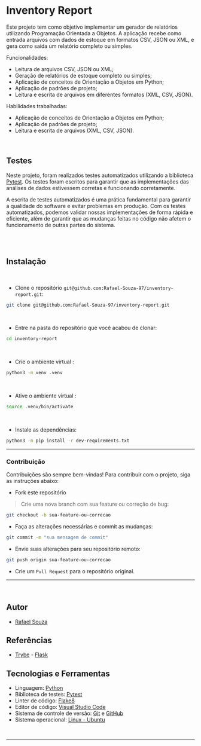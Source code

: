 # Inventory Report

Este projeto tem como objetivo implementar um gerador de relatórios utilizando Programação Orientada a Objetos. A aplicação recebe como entrada arquivos com dados de estoque em formatos CSV, JSON ou XML, e gera como saída um relatório completo ou simples.

Funcionalidades: 
- Leitura de arquivos CSV, JSON ou XML;
- Geração de relatórios de estoque completo ou simples;
- Aplicação de conceitos de Orientação a Objetos em Python;
- Aplicação de padrões de projeto;
- Leitura e escrita de arquivos em diferentes formatos (XML, CSV, JSON).

Habilidades trabalhadas:
- Aplicação de conceitos de Orientação a Objetos em Python;
- Aplicação de padrões de projeto;
- Leitura e escrita de arquivos (XML, CSV, JSON).

<br>

## Testes

Neste projeto, foram realizados testes automatizados utilizando a biblioteca [Pytest](https://docs.pytest.org/en/7.2.x/). Os testes foram escritos para garantir que as implementações das análises de dados estivessem corretas e funcionando corretamente.

A escrita de testes automatizados é uma prática fundamental para garantir a qualidade do software e evitar problemas em produção. Com os testes automatizados, podemos validar nossas implementações de forma rápida e eficiente, além de garantir que as mudanças feitas no código não afetem o funcionamento de outras partes do sistema.

<br>
<br>

## Instalação

<br>

- Clone o repositório `git@github.com:Rafael-Souza-97/inventory-report.git`:

```bash
git clone git@github.com:Rafael-Souza-97/inventory-report.git
```

<br>

- Entre na pasta do repositório que você acabou de clonar:

```bash
cd inventory-report
```

<br>

- Crie o ambiente virtual :

```bash
python3 -m venv .venv
```

<br>

- Ative o ambiente virtual :

```bash
source .venv/bin/activate
```

<br>

- Instale as dependências:

```bash
python3 -m pip install -r dev-requirements.txt
```

<hr>

### Contribuição

Contribuições são sempre bem-vindas! Para contribuir com o projeto, siga as instruções abaixo:

- Fork este repositório

> Crie uma nova branch com sua feature ou correção de bug:

```bash
git checkout -b sua-feature-ou-correcao
```

- Faça as alterações necessárias e commit as mudanças:

```bash
git commit -m "sua mensagem de commit"
```

- Envie suas alterações para seu repositório remoto:

```bash
git push origin sua-feature-ou-correcao
```

- Crie um `Pull Request` para o repositório original.

<hr>
<br>

## Autor

- [Rafael Souza](https://github.com/Rafael-Souza-97)

## Referências

 - [Trybe](https://www.betrybe.com/) - [Flask](https://flask.palletsprojects.com/en/2.2.x/)

## Tecnologias e Ferramentas

- Linguagem: [Python](https://www.python.org/)
- Biblioteca de testes: [Pytest](https://docs.pytest.org/en/7.2.x/)
- Linter de código: [Flake8](https://flake8.pycqa.org/en/latest/)
- Editor de código: [Visual Studio Code](https://code.visualstudio.com/)
- Sistema de controle de versão: [Git](https://git-scm.com/) e [GitHub](https://github.com/)
- Sistema operacional: [Linux - Ubuntu](https://ubuntu.com/)

<br>
<hr>
